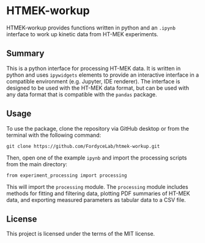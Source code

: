 # HTMEK-workup
HTMEK-workup provides functions written in python and an `.ipynb` interface to work up kinetic data from HT-MEK experiments.

Summary
-------
This is a python interface for processing HT-MEK data. It is written in python and uses `ipywidgets` elements to provide an interactive interface in a compatible environment (e.g. Jupyter, IDE renderer). The interface is designed to be used with the HT-MEK data format, but can be used with any data format that is compatible with the `pandas` package.

Usage
-----
To use the package, clone the repository via GitHub desktop or from the terminal with the following command:

    git clone https://github.com/FordyceLab/htmek-workup.git

Then, open one of the example `ipynb` and import the processing scripts from the main directory:

    from experiment_processing import processing

This will import the `processing` module. The `processing` module includes methods for fitting and filtering data, plotting PDF summaries of HT-MEK data, and exporting measured parameters as tabular data to a CSV file.


License
-----
This project is licensed under the terms of the MIT license.
